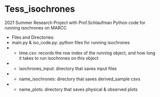 # Tess_isochrones
2021 Summer Research Project with Prof.Schlaufman
Python code for running isochrones on MARCC

- Files and Directories:
 - main.py & iso_code.py: python files for running isochrones
 - - time.csv: records the row index of the running object, and how long it takes to run isochrones on this object
 - - isochrones_input: directory that saves input files
 - - name_isochrones: directory that saves derived_sample csvs
 - - name_plots: directory that saves physical & observed plots
